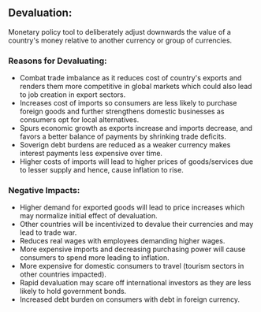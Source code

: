 ## Devaluation:
Monetary policy tool to deliberately adjust downwards the value of a country's money relative to another currency or group of currencies.

### Reasons for Devaluating:
- Combat trade imbalance as it reduces cost of country's exports and renders them more competitive in global markets which could also lead to job creation in export sectors.
- Increases cost of imports so consumers are less likely to purchase foreign goods and further strengthens domestic businesses as consumers opt for local alternatives.
- Spurs economic growth as exports increase and imports decrease, and favors a better balance of payments by shrinking trade deficits.
- Soverign debt burdens are reduced as a weaker currency makes interest payments less expensive over time.
- Higher costs of imports will lead to higher prices of goods/services due to lesser supply and hence, cause inflation to rise.

### Negative Impacts:
- Higher demand for exported goods will lead to price increases which may normalize initial effect of devaluation.
- Other countries will be incentivized to devalue their currencies and may lead to trade war.
- Reduces real wages with employees demanding higher wages.
- More expensive imports and decreasing purchasing power will cause consumers to spend more leading to inflation.
- More expensive for domestic consumers to travel (tourism sectors in other countries impacted).
- Rapid devaluation may scare off international investors as they are less likely to hold government bonds.
- Increased debt burden on consumers with debt in foreign currency.
